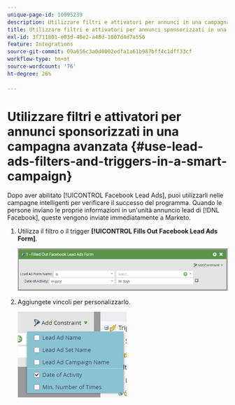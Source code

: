 ```yaml
---
unique-page-id: 10095239
description: Utilizzare filtri e attivatori per annunci in una campagna intelligente - Documentazione di Marketo - Documentazione del prodotto
title: Utilizzare filtri e attivatori per annunci sponsorizzati in una campagna avanzata
exl-id: 3f711801-e03d-48e2-a48d-1007d4d7a556
feature: Integrations
source-git-commit: 09a656c3a0d0002edfa1a61b987bff4c1dff33cf
workflow-type: tm+mt
source-wordcount: '76'
ht-degree: 26%

---
```


# Utilizzare filtri e attivatori per annunci sponsorizzati in una campagna avanzata {#use-lead-ads-filters-and-triggers-in-a-smart-campaign}

Dopo aver abilitato [!UICONTROL Facebook Lead Ads], puoi utilizzarli nelle campagne intelligenti per verificare il successo del programma. Quando le persone inviano le proprie informazioni in un&#39;unità annuncio lead di [!DNL Facebook], queste vengono inviate immediatamente a Marketo.

1. Utilizza il filtro o il trigger **[!UICONTROL Fills Out Facebook Lead Ads Form]**.

   ![](assets/image2016-8-5-11-3a18-3a31.png)

1. Aggiungete vincoli per personalizzarlo.

   ![](assets/image2016-8-5-11-3a19-3a27.png)
